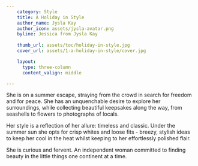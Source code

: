 ```yaml
---
    category: Style
    title: A Holiday in Style
    author_name: Jysla Kay
    author_icon: assets/jysla-avatar.png
    byline: Jessica from Jysla Kay
    
    thumb_url: assets/toc/holiday-in-style.jpg
    cover_url: assets/1-a-holiday-in-style/cover.jpg

    layout:
      type: three-column
      content_valign: middle 

---
```


She is on a summer escape, straying from the crowd in search for freedom and for peace. She has an unquenchable desire to explore her surroundings, while collecting beautiful keepsakes along the way, from seashells to flowers to photographs of locals.

Her style is a reflection of her allure: timeless and classic. Under the summer sun she opts for crisp whites and loose fits - breezy, stylish ideas to keep her cool in the heat whilst keeping to her effortlessly polished flair. 

She is curious and fervent. An independent woman committed to finding beauty in the little things one continent at a time.
